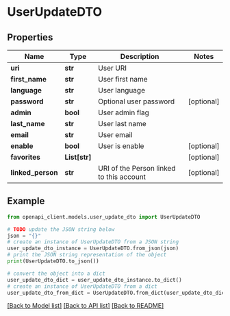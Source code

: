 # UserUpdateDTO


## Properties

Name | Type | Description | Notes
------------ | ------------- | ------------- | -------------
**uri** | **str** | User URI | 
**first_name** | **str** | User first name | 
**language** | **str** | User language | 
**password** | **str** | Optional user password | [optional] 
**admin** | **bool** | User admin flag | 
**last_name** | **str** | User last name | 
**email** | **str** | User email | 
**enable** | **bool** | User is enable | [optional] 
**favorites** | **List[str]** |  | [optional] 
**linked_person** | **str** | URI of the Person linked to this account | [optional] 

## Example

```python
from openapi_client.models.user_update_dto import UserUpdateDTO

# TODO update the JSON string below
json = "{}"
# create an instance of UserUpdateDTO from a JSON string
user_update_dto_instance = UserUpdateDTO.from_json(json)
# print the JSON string representation of the object
print(UserUpdateDTO.to_json())

# convert the object into a dict
user_update_dto_dict = user_update_dto_instance.to_dict()
# create an instance of UserUpdateDTO from a dict
user_update_dto_from_dict = UserUpdateDTO.from_dict(user_update_dto_dict)
```
[[Back to Model list]](../README.md#documentation-for-models) [[Back to API list]](../README.md#documentation-for-api-endpoints) [[Back to README]](../README.md)


